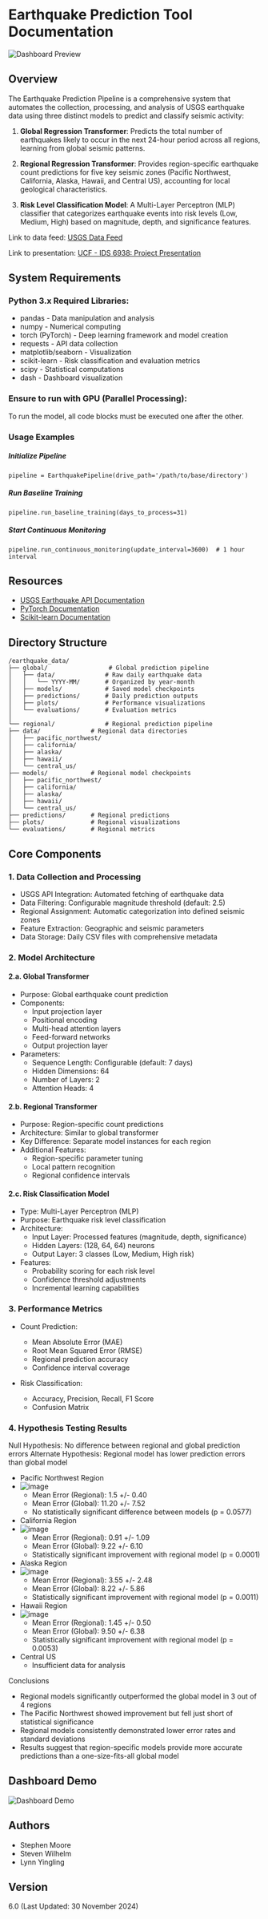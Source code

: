# Earthquake Prediction Tool Documentation

![Dashboard Preview](map.jpg)

## Overview
The Earthquake Prediction Pipeline is a comprehensive system that automates the collection, processing, and analysis of USGS earthquake data using three distinct models to predict and classify seismic activity:

1. **Global Regression Transformer**: Predicts the total number of earthquakes likely to occur in the next 24-hour period across all regions, learning from global seismic patterns.

2. **Regional Regression Transformer**: Provides region-specific earthquake count predictions for five key seismic zones (Pacific Northwest, California, Alaska, Hawaii, and Central US), accounting for local geological characteristics.

3. **Risk Level Classification Model**: A Multi-Layer Perceptron (MLP) classifier that categorizes earthquake events into risk levels (Low, Medium, High) based on magnitude, depth, and significance features.

Link to data feed: [USGS Data Feed](https://earthquake.usgs.gov/earthquakes/feed/)

Link to presentation: [UCF - IDS 6938: Project Presentation](https://youtu.be/Czvyl98B_V8)

## System Requirements

### Python 3.x Required Libraries:
- pandas - Data manipulation and analysis
- numpy - Numerical computing
- torch (PyTorch) - Deep learning framework and model creation
- requests - API data collection
- matplotlib/seaborn - Visualization
- scikit-learn - Risk classification and evaluation metrics
- scipy - Statistical computations
- dash - Dashboard visualization

### Ensure to run with GPU (Parallel Processing):
To run the model, all code blocks must be executed one after the other.

### **Usage Examples**
##### **Initialize Pipeline**
```pipeline = EarthquakePipeline(drive_path='/path/to/base/directory')```
##### **Run Baseline Training**
```pipeline.run_baseline_training(days_to_process=31)```
##### **Start Continuous Monitoring**
```pipeline.run_continuous_monitoring(update_interval=3600)  # 1 hour interval```

## Resources
- [USGS Earthquake API Documentation](https://earthquake.usgs.gov/fdsnws/event/1/)
- [PyTorch Documentation](https://pytorch.org/docs/stable/index.html)
- [Scikit-learn Documentation](https://scikit-learn.org/stable/)

## Directory Structure

```
/earthquake_data/
├── global/                 # Global prediction pipeline
│   ├── data/              # Raw daily earthquake data
│   │   └── YYYY-MM/       # Organized by year-month
│   ├── models/            # Saved model checkpoints
│   ├── predictions/       # Daily prediction outputs
│   ├── plots/             # Performance visualizations
│   └── evaluations/       # Evaluation metrics
│
└── regional/              # Regional prediction pipeline
├── data/              # Regional data directories
│   ├── pacific_northwest/
│   ├── california/
│   ├── alaska/
│   ├── hawaii/
│   └── central_us/
├── models/            # Regional model checkpoints
│   ├── pacific_northwest/
│   ├── california/
│   ├── alaska/
│   ├── hawaii/
│   └── central_us/
├── predictions/       # Regional predictions
├── plots/             # Regional visualizations
└── evaluations/       # Regional metrics
```

## Core Components

### 1. Data Collection and Processing
- USGS API Integration: Automated fetching of earthquake data
- Data Filtering: Configurable magnitude threshold (default: 2.5)
- Regional Assignment: Automatic categorization into defined seismic zones
- Feature Extraction: Geographic and seismic parameters
- Data Storage: Daily CSV files with comprehensive metadata

### 2. Model Architecture

#### 2.a. Global Transformer
- Purpose: Global earthquake count prediction
- Components:
  - Input projection layer
  - Positional encoding
  - Multi-head attention layers
  - Feed-forward networks
  - Output projection layer
- Parameters:
  - Sequence Length: Configurable (default: 7 days)
  - Hidden Dimensions: 64
  - Number of Layers: 2
  - Attention Heads: 4

#### 2.b. Regional Transformer
- Purpose: Region-specific count predictions
- Architecture: Similar to global transformer
- Key Difference: Separate model instances for each region
- Additional Features:
  - Region-specific parameter tuning
  - Local pattern recognition
  - Regional confidence intervals

#### 2.c. Risk Classification Model
- Type: Multi-Layer Perceptron (MLP)
- Purpose: Earthquake risk level classification
- Architecture:
  - Input Layer: Processed features (magnitude, depth, significance)
  - Hidden Layers: (128, 64, 64) neurons
  - Output Layer: 3 classes (Low, Medium, High risk)
- Features:
  - Probability scoring for each risk level
  - Confidence threshold adjustments
  - Incremental learning capabilities

### 3. Performance Metrics
- Count Prediction:
  - Mean Absolute Error (MAE)
  - Root Mean Squared Error (RMSE)
  - Regional prediction accuracy
  - Confidence interval coverage

- Risk Classification:
  - Accuracy, Precision, Recall, F1 Score
  - Confusion Matrix

### 4. Hypothesis Testing Results
Null Hypothesis: No difference between regional and global prediction errors
Alternate Hypothesis: Regional model has lower prediction errors than global model
  
- Pacific Northwest Region
- ![image](https://github.com/user-attachments/assets/64928f55-79bb-4eda-95de-e5da8031b09e)
    - Mean Error (Regional): 1.5 +/- 0.40
    - Mean Error (Global): 11.20 +/- 7.52
    - No statistically significant difference between models (p = 0.0577)
- California Region
- ![image](https://github.com/user-attachments/assets/111975ac-64ed-4d9a-9210-4b165b64f648)
    - Mean Error (Regional): 0.91 +/- 1.09
    - Mean Error (Global): 9.22 +/- 6.10
    - Statistically significant improvement with regional model (p = 0.0001)   
- Alaska Region
- ![image](https://github.com/user-attachments/assets/36354915-6774-419d-9478-223fb2c764a5)
    - Mean Error (Regional): 3.55 +/- 2.48
    - Mean Error (Global): 8.22 +/- 5.86
    - Statistically significant improvement with regional model (p = 0.0011) 
- Hawaii Region
- ![image](https://github.com/user-attachments/assets/c01b1607-92e9-4d50-a330-fed47eaf4078)
    - Mean Error (Regional): 1.45 +/- 0.50
    - Mean Error (Global): 9.50 +/- 6.38
    - Statistically significant improvement with regional model (p = 0.0053)
- Central US
  - Insufficient data for analysis   

Conclusions
  - Regional models significantly outperformed the global model in 3 out of 4 regions
  - The Pacific Northwest showed improvement but fell just short of statistical significance
  - Regional models consistently demonstrated lower error rates and standard deviations
  - Results suggest that region-specific models provide more accurate predictions than a one-size-fits-all global model


## Dashboard Demo
![Dashboard Demo](Dashboard_Demo.gif)

## Authors
- Stephen Moore
- Steven Wilhelm
- Lynn Yingling

## Version
6.0 (Last Updated: 30 November 2024)
